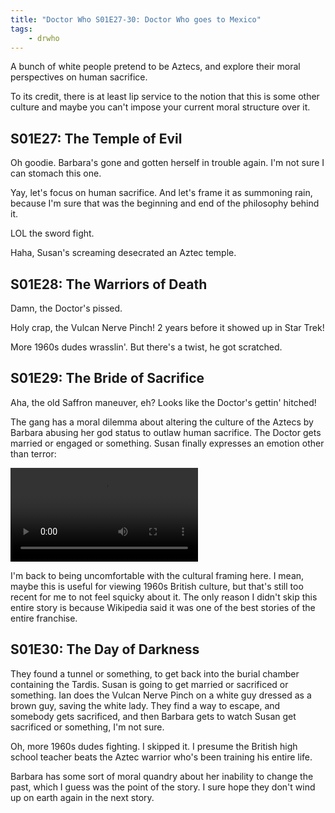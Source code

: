 ```yaml
---
title: "Doctor Who S01E27-30: Doctor Who goes to Mexico"
tags:
    - drwho
---
```


A bunch of white people pretend to be Aztecs, and explore their moral
perspectives on human sacrifice.

To its credit, there is at least lip service to the notion that
this is some other culture and maybe you can't impose your current moral
structure over it.

## S01E27: The Temple of Evil

Oh goodie. Barbara's gone and gotten herself in trouble again.
I'm not sure I can stomach this one.

Yay, let's focus on human sacrifice. And let's frame it as summoning rain,
because I'm sure that was the beginning and end of the philosophy behind it.

LOL the sword fight.

Haha, Susan's screaming desecrated an Aztec temple.

## S01E28: The Warriors of Death

Damn, the Doctor's pissed.

Holy crap, the Vulcan Nerve Pinch! 2 years before it showed up in Star Trek!

More 1960s dudes wrasslin'. But there's a twist, he got scratched.

## S01E29: The Bride of Sacrifice

Aha, the old Saffron maneuver, eh? Looks like the Doctor's gettin' hitched!

The gang has a moral dilemma about altering the culture of the Aztecs by
Barbara abusing her god status to outlaw human sacrifice. The Doctor gets
married or engaged or something. Susan finally expresses an emotion other
than terror:

<video autoplay loop>
    <source src=/assets/blog/susan-well-hello-there.mp4>
    "Well, hello there."
</video>

I'm back to being uncomfortable with the cultural framing here. I mean,
maybe this is useful for viewing 1960s British culture, but that's still
too recent for me to not feel squicky about it. The only reason I didn't
skip this entire story is because Wikipedia said it was one of the best
stories of the entire franchise.

## S01E30: The Day of Darkness

They found a tunnel or something, to get back into the burial chamber
containing the Tardis. Susan is going to get married or sacrificed or
something. Ian does the Vulcan Nerve Pinch on a white guy dressed as a
brown guy, saving the white lady. They find a way to escape, and
somebody gets sacrificed, and then Barbara gets to watch Susan get
sacrificed or something, I'm not sure.

Oh, more 1960s dudes fighting. I skipped it. I presume the British
high school teacher beats the Aztec warrior who's been training his
entire life.

Barbara has some sort of moral quandry about her inability to change
the past, which I guess was the point of the story. I sure hope
they don't wind up on earth again in the next story.
